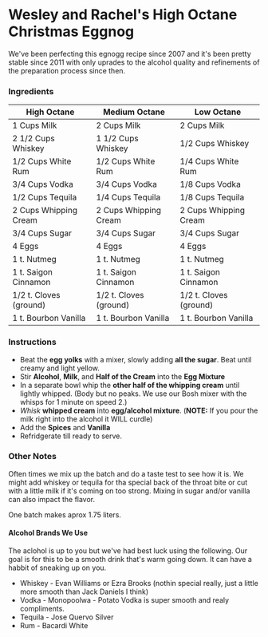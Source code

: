 # Wesley and Rachel's High Octane Christmas Eggnog
We've been perfecting this egnogg recipe since 2007 and it's been pretty stable since 2011 with only uprades to the alcohol quality and refinements of the preparation process since then.

### Ingredients

High Octane                   |Medium Octane         |Low Octane
---                           |---                   |---
1 Cups Milk                   |2 Cups Milk           |2 Cups Milk
2 1/2 Cups Whiskey            |1 1/2 Cups Whiskey    |1/2 Cups Whiskey
1/2 Cups White Rum            |1/2 Cups White Rum    |1/4 Cups White Rum
3/4 Cups Vodka                |3/4 Cups Vodka        |1/8 Cups Vodka
1/2 Cups Tequila              |1/4 Cups Tequila      |1/8 Cups Tequila
2 Cups Whipping Cream         |2 Cups Whipping Cream |2 Cups Whipping Cream
3/4 Cups Sugar                |3/4 Cups Sugar        |3/4 Cups Sugar
4 Eggs                        |4 Eggs                |4 Eggs                          
1 t. Nutmeg                   |1 t. Nutmeg           |1 t. Nutmeg
1 t. Saigon Cinnamon          |1 t. Saigon Cinnamon  |1 t. Saigon Cinnamon
1/2 t. Cloves (ground)        |1/2 t. Cloves (ground)|1/2 t. Cloves (ground)
1 t. Bourbon Vanilla          |1 t. Bourbon Vanilla  |1 t. Bourbon Vanilla

### Instructions
* Beat the **egg yolks** with a mixer, slowly adding **all the sugar**. Beat until creamy and light yellow.
* Stir **Alcohol**, **Milk**, and **Half of the Cream** into the **Egg Mixture**
* In a separate bowl whip the **other half of the whipping cream** until lightly whipped. (Body but no peaks. We use our Bosh mixer with the whisps for 1 minute on speed 2.)
* _Whisk_ **whipped cream** into **egg/alcohol mixture**. (**NOTE:** If you pour the milk right into the alcohol it WILL curdle)
* Add the **Spices** and **Vanilla**
* Refridgerate till ready to serve.

### Other Notes
Often times we mix up the batch and do a taste test to see how it is. We might add whiskey or tequila for tha special back of the throat bite or cut with a little milk if it's coming on too strong. Mixing in sugar and/or vanilla can also impact the flavor.

One batch makes aprox 1.75 liters.

#### Alcohol Brands We Use
The aclohol is up to you but we've had best luck using the following. Our goal is for this to be a smooth drink that's warm going down. It can have a habbit of sneaking up on you.

* Whiskey - Evan Williams or Ezra Brooks (nothin special really, just a little more smooth than Jack Daniels I think)
* Vodka - Monopoolwa - Potato Vodka is super smooth and realy compliments.
* Tequila - Jose Quervo Silver
* Rum - Bacardi White
